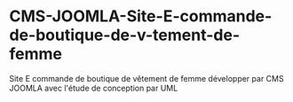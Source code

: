 # CMS-JOOMLA-Site-E-commande-de-boutique-de-v-tement-de-femme
Site E commande de boutique de vêtement de femme développer par CMS JOOMLA avec l'étude de conception par UML
